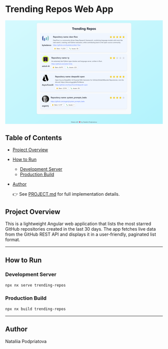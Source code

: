 # Trending Repos Web App

![App screenshot](docs/assets/screenshot-2.png)

## Table of Contents

- [Project Overview](#project-overview)
- [How to Run](#how-to-run)
  - [Development Server](#development-server)
  - [Production Build](#production-build)
- [Author](#author)

  👉 See [PROJECT.md](docs/PROJECT.md) for full implementation details.

## Project Overview

This is a lightweight Angular web application that lists the most starred GitHub repositories created in the last 30 days. The app fetches live data from the GitHub REST API and displays it in a user-friendly, paginated list format.

---

## How to Run

### Development Server

```bash
npx nx serve trending-repos
```

### Production Build

```bash
npx nx build trending-repos
```

---

## Author

Nataliia Podpriatova
